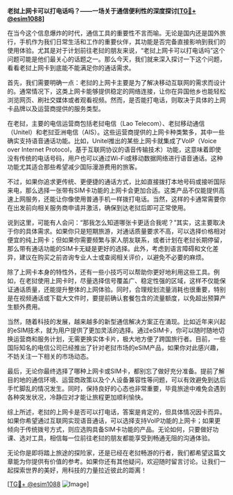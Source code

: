 **老挝上网卡可以打电话吗？——一场关于通信便利性的深度探讨[[TG💪+ @esim1088](https://t.me/s/esim1088)]**

在当今这个信息爆炸的时代，通信工具的重要性不言而喻。无论是国内还是国外旅行，手机作为我们日常生活和工作的重要伙伴，其功能是否完备直接影响到我们的使用体验。尤其是对于计划前往老挝的朋友来说，“老挝上网卡可以打电话吗”这个问题可能是他们最关心的话题之一。那么今天，我们就来深入探讨一下这个问题，看看老挝上网卡到底能不能满足你的通话需求。

首先，我们需要明确一点：老挝的上网卡主要是为了解决移动互联网的需求而设计的。通常情况下，这类上网卡能够提供稳定的网络连接，让你在异国他乡也能轻松浏览网页、刷社交媒体或者观看视频。然而，是否能打电话，则取决于具体的上网卡品牌以及运营商提供的服务类型。

在老挝，主要的电信运营商包括老挝电信（Lao Telecom）、老挝移动通信（Unitel）和老挝亚洲电信（AIS）。这些运营商提供的上网卡种类繁多，其中一些确实支持语音通话功能。比如，Unitel推出的某些上网卡就集成了VoIP（Voice over Internet Protocol，基于互联网协议的语音传输技术）功能，这意味着即使没有传统的电话号码，用户也可以通过Wi-Fi或移动数据网络进行语音通话。这种功能尤其适合那些希望减少国际漫游费用的旅客。

不过，如果你追求更传统、更便捷的通话方式，比如直接拨打本地号码或接听国际来电，那么选择一张带有SIM卡功能的上网卡会更加合适。这类产品不仅能提供高速上网服务，还能让你像使用普通手机一样拨打电话。当然，这样的卡通常需要你在出发前向相关服务商申请并激活，确保到达老挝后即可正常使用。

说到这里，可能有人会问：“那我怎么知道哪张卡更适合我呢？”其实，这主要取决于你的具体需求。如果你只是短期旅游，对通话质量要求不高，可以选择价格相对便宜的纯上网卡；但如果你需要频繁与家人朋友联系，或者计划在老挝长期停留，那么带有通话功能的SIM卡无疑是更好的选择。此外，考虑到语言障碍和文化差异，建议在购买之前咨询专业人士或查阅相关评价，以避免不必要的麻烦。

除了上网卡本身的特性外，还有一些小技巧可以帮助你更好地利用这些工具。例如，在老挝使用上网卡时，尽量选择信号覆盖广、稳定性强的区域，这样不仅能保证通话质量，还能提升整体的上网体验。同时，合理规划流量消耗也很重要，特别是在视频通话或下载大文件时，要提前确认套餐包含的流量额度，以免超出预算产生额外费用。

当然，随着科技的发展，越来越多的新型通信解决方案正在涌现。比如近年来兴起的eSIM技术，就为用户提供了更加灵活的选择。通过eSIM卡，你可以随时随地切换运营商和服务计划，无需更换实体卡片，极大地方便了跨国旅行者。目前，一些国际知名的电信公司已经推出了针对老挝市场的eSIM产品，如果你对此感兴趣，不妨关注一下相关的市场动态。

最后，无论你最终选择了哪种上网卡或SIM卡，都别忘了做好充分准备。提前了解目的地的通信环境、运营商政策以及个人设备兼容性等问题，可以有效避免到达后手忙脚乱的情况发生。同时，保持良好的心态也非常重要，毕竟旅途中难免会遇到各种突发状况，冷静应对才能让旅程更加顺利愉快。

综上所述，老挝的上网卡是否可以打电话，答案是肯定的，但具体情况因卡而异。如果你希望通过互联网实现语音通话，可以选择支持VoIP功能的上网卡；如果更倾向于传统拨号方式，则应选购具备SIM卡功能的产品。无论如何，只要做好功课、选对工具，相信每一位前往老挝的朋友都能享受到畅通无阻的沟通体验。

无论你是即将踏上旅途的探险家，还是已经在老挝畅游的行者，我们都希望这篇文章能为你提供有价值的参考。如果你还有其他疑问，欢迎随时留言讨论。让我们一起探索世界的美好，用科技的力量拉近彼此的距离！

[[TG💪+ @esim1088](https://t.me/s/esim1088) ![Image](https://i.postimg.cc/4NQfJmqS/Snipaste-2025-05-13-00-14-12.png)]